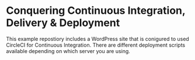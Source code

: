 # Conquering Continuous Integration, Delivery &amp; Deployment
This example repostiory includes a WordPress site that is conigured to used CircleCI for Continuous Integration. There are different deployment scripts available depending on which server you are using.



